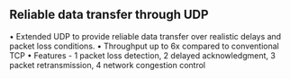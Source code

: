 ## Reliable data transfer through UDP

• Extended UDP to provide reliable data transfer over realistic delays and packet loss conditions.
• Throughput up to 6x compared to conventional TCP
• Features -
  1 packet loss detection, 
  2 delayed acknowledgment, 
  3 packet retransmission, 
  4 network congestion control
